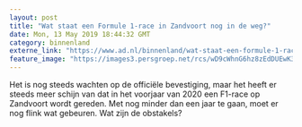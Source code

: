 ```yaml
---
layout: post
title: "Wat staat een Formule 1-race in Zandvoort nog in de weg?"
date: Mon, 13 May 2019 18:44:32 GMT
category: binnenland
externe_link: "https://www.ad.nl/binnenland/wat-staat-een-formule-1-race-in-zandvoort-nog-in-de-weg~a846e454/"
feature_image: "https://images3.persgroep.net/rcs/wD9cWhnG6hz8zEdDUEwK3_T_DiQ/diocontent/148238989/_fitwidth/400/?appId=21791a8992982cd8da851550a453bd7f&quality=0.7"
---
```


Het is nog steeds wachten op de officiële bevestiging, maar het heeft er steeds meer schijn van dat in het voorjaar van 2020 een F1-race op Zandvoort wordt gereden. Met nog minder dan een jaar te gaan, moet er nog flink wat gebeuren. Wat zijn de obstakels?

